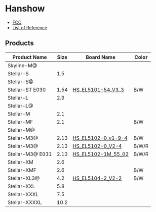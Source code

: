 # Hanshow

- [FCC](fcc.md)
- [List of Reference](references.md)

## Products

| Product Name     | Size | Board Name                 | Color |
| ---------------- | ---- | -------------------------- | ----- |
| Skyline-M@       |      |                            |       |
| Stellar-S        | 1.5  |                            |       |
| Stellar-S@       |      |                            |       |
| Stellar-ST E030  | 1.54 | [HS_EL5101-54_V3_3][5101]  | B/W   |
| Stellar-L        | 2.9  |                            |       |
| Stellar-L@       |      |                            |       |
| Stellar-M        | 2.1  |                            |       |
| Stellar-MF       | 2.1  |                            | B/W   |
| Stellar-M@       |      |                            |       |
| Stellar-M3@      | 2.13 | [HS_EL5102-0_v1-9-4][5102] | B/W   |
| Stellar-M3@      | 2.13 | [HS_EL5102-0_V2-4][5102]   | B/W/R |
| Stellar-M3@ E031 | 2.13 | [HS_EL5102-1M_55_02][5102] | B/W/R |
| Stellar-XM       | 2.6  |                            |       |
| Stellar-XMF      | 2.6  |                            | B/W   |
| Stellar-XL3@     | 4.2  | [HS_EL5104-2_V2-2][5104]   | B/W   |
| Stellar-XXL      | 5.8  |                            |       |
| Stellar-XXXL     | 7.5  |                            |       |
| Stellar-XXXXL    | 10.2 |                            |       |

[5101]: HS_EL5101.md
[5102]: HS_EL5102.md
[5104]: HS_EL5104.md
